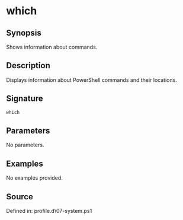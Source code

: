 # which

## Synopsis

Shows information about commands.

## Description

Displays information about PowerShell commands and their locations.

## Signature

```powershell
which
```

## Parameters

No parameters.

## Examples

No examples provided.

## Source

Defined in: profile.d\07-system.ps1
